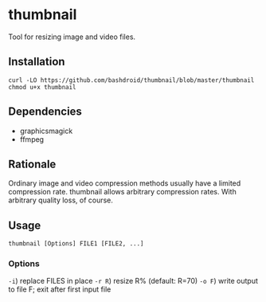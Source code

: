# thumbnail
Tool for resizing image and video files.

## Installation
	curl -LO https://github.com/bashdroid/thumbnail/blob/master/thumbnail
	chmod u+x thumbnail

## Dependencies
* graphicsmagick
* ffmpeg

## Rationale
Ordinary image and video compression methods usually have a limited compression rate. thumbnail allows arbitrary compression rates. With arbitrary quality loss, of course.

## Usage
	thumbnail [Options] FILE1 [FILE2, ...]

### Options
`-i`) replace FILES in place
`-r R`) resize R% (default: R=70)
`-o F`) write output to file F; exit after first input file
